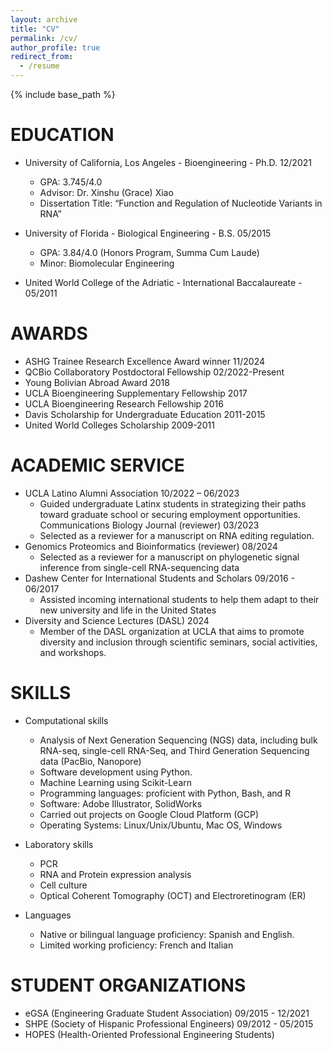 ```yaml
---
layout: archive
title: "CV"
permalink: /cv/
author_profile: true
redirect_from:
  - /resume
---
```


{% include base_path %}


EDUCATION
======

* University of California, Los Angeles - Bioengineering - Ph.D.	12/2021
  * GPA: 3.745/4.0
  * Advisor: Dr. Xinshu (Grace) Xiao
  * Dissertation Title: “Function and Regulation of Nucleotide Variants in RNA”

* University of Florida - Biological Engineering - B.S.	05/2015
  * GPA: 3.84/4.0 (Honors Program, Summa Cum Laude)
  * Minor: Biomolecular Engineering

* United World College of the Adriatic - International Baccalaureate - 05/2011


AWARDS
======

* ASHG Trainee Research Excellence Award winner	11/2024
* QCBio Collaboratory Postdoctoral Fellowship	02/2022-Present
* Young Bolivian Abroad Award	2018
* UCLA Bioengineering Supplementary Fellowship	2017
* UCLA Bioengineering Research Fellowship	2016
* Davis Scholarship for Undergraduate Education	2011-2015
* United World Colleges Scholarship	2009-2011

ACADEMIC SERVICE
======

* UCLA Latino Alumni Association	10/2022 – 06/2023
  * Guided undergraduate Latinx students in strategizing their paths toward graduate school or securing employment opportunities.
Communications Biology Journal (reviewer)	03/2023
  * Selected as a reviewer for a manuscript on RNA editing regulation. 
* Genomics Proteomics and Bioinformatics (reviewer)	08/2024
  * Selected as a reviewer for a manuscript on phylogenetic signal inference from single-cell RNA-sequencing data 
* Dashew Center for International Students and Scholars	09/2016 - 06/2017
  * Assisted incoming international students to help them adapt to their new university and life in the United States
* Diversity and Science Lectures (DASL)	2024
  * Member of the DASL organization at UCLA that aims to promote diversity and inclusion through scientific seminars, social activities, and workshops.

SKILLS
======
* Computational skills
  * Analysis of Next Generation Sequencing (NGS) data, including bulk RNA-seq, single-cell RNA-Seq, and Third Generation Sequencing data (PacBio, Nanopore)
  * Software development using Python.
  * Machine Learning using Scikit-Learn
  * Programming languages: proficient with Python, Bash, and R
  * Software: Adobe Illustrator, SolidWorks
  * Carried out projects on Google Cloud Platform (GCP)
  * Operating Systems: Linux/Unix/Ubuntu, Mac OS, Windows

* Laboratory skills
  * PCR
  * RNA and Protein expression analysis
  * Cell culture
  * Optical Coherent Tomography (OCT) and Electroretinogram (ER)

* Languages
  * Native or bilingual language proficiency: Spanish and English. 
  * Limited working proficiency: French and Italian

STUDENT ORGANIZATIONS
======

* eGSA (Engineering Graduate Student Association)	09/2015 - 12/2021
* SHPE (Society of Hispanic Professional Engineers)	09/2012 - 05/2015
* HOPES (Health-Oriented Professional Engineering Students)





